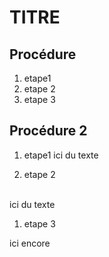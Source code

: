 # TITRE

## Procédure

1. etape1
1. etape 2
1. etape 3


## Procédure 2

1. etape1
ici du texte

1. etape 2
<br>
ici du texte

1. etape 3

ici encore

